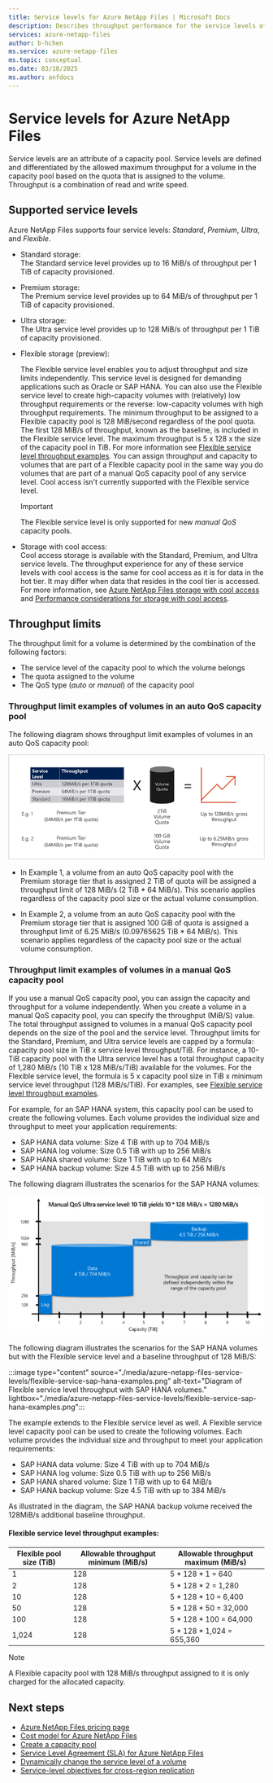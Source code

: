 ```yaml
---
title: Service levels for Azure NetApp Files | Microsoft Docs
description: Describes throughput performance for the service levels of Azure NetApp Files.
services: azure-netapp-files
author: b-hchen
ms.service: azure-netapp-files
ms.topic: conceptual
ms.date: 03/18/2025
ms.author: anfdocs
---
```

# Service levels for Azure NetApp Files

Service levels are an attribute of a capacity pool. Service levels are defined and differentiated by the allowed maximum throughput for a volume in the capacity pool based on the quota that is assigned to the volume. Throughput is a combination of read and write speed. 

## Supported service levels

Azure NetApp Files supports four service levels: *Standard*, *Premium*, *Ultra*, and *Flexible*.   

* <a name="Standard"></a>Standard storage:   
    The Standard service level provides up to 16 MiB/s of throughput per 1 TiB of capacity provisioned.   

* <a name="Premium"></a>Premium storage:   
    The Premium service level provides up to 64 MiB/s of throughput per 1 TiB of capacity provisioned. 

* <a name="Ultra"></a>Ultra storage:   
    The Ultra service level provides up to 128 MiB/s of throughput per 1 TiB of capacity provisioned. 

* <a name="Flexible"></a>Flexible storage (preview):

    The Flexible service level enables you to adjust throughput and size limits independently. This service level is designed for demanding applications such as Oracle or SAP HANA. You can also use the Flexible service level to create high-capacity volumes with (relatively) low throughput requirements or the reverse: low-capacity volumes with high throughput requirements. The minimum throughput to be assigned to a Flexible capacity pool is 128 MiB/second regardless of the pool quota. The first 128 MiB/s of throughput, known as the baseline, is included in the Flexible service level. The maximum throughput is 5 x 128 x the size of the capacity pool in TiB. For more information see [Flexible service level throughput examples](#flexible-examples). You can assign throughput and capacity to volumes that are part of a Flexible capacity pool in the same way you do volumes that are part of a manual QoS capacity pool of any service level. Cool access isn't currently supported with the Flexible service level. 

    >[!IMPORTANT]
    >The Flexible service level is only supported for new _manual QoS_ capacity pools.

* Storage with cool access:      
    Cool access storage is available with the Standard, Premium, and Ultra service levels. The throughput experience for any of these service levels with cool access is the same for cool access as it is for data in the hot tier. It may differ when data that resides in the cool tier is accessed. For more information, see [Azure NetApp Files storage with cool access](cool-access-introduction.md) and [Performance considerations for storage with cool access](performance-considerations-cool-access.md). 

## Throughput limits

The throughput limit for a volume is determined by the combination of the following factors:
* The service level of the capacity pool to which the volume belongs
* The quota assigned to the volume  
* The QoS type (*auto* or *manual*) of the capacity pool  

### Throughput limit examples of volumes in an auto QoS capacity pool

The following diagram shows throughput limit examples of volumes in an auto QoS capacity pool:

![Service level illustration](./media/azure-netapp-files-service-levels/azure-netapp-files-service-levels.png)

* In Example 1, a volume from an auto QoS capacity pool with the Premium storage tier that is assigned 2 TiB of quota will be assigned a throughput limit of 128 MiB/s (2 TiB * 64 MiB/s). This scenario applies regardless of the capacity pool size or the actual volume consumption.

* In Example 2, a volume from an auto QoS capacity pool with the Premium storage tier that is assigned 100 GiB of quota is assigned a throughput limit of 6.25 MiB/s (0.09765625 TiB * 64 MiB/s). This scenario applies regardless of the capacity pool size or the actual volume consumption.

### Throughput limit examples of volumes in a manual QoS capacity pool 

If you use a manual QoS capacity pool, you can assign the capacity and throughput for a volume independently. When you create a volume in a manual QoS capacity pool, you can specify the throughput (MiB/S) value. The total throughput assigned to volumes in a manual QoS capacity pool depends on the size of the pool and the service level. Throughput limits for the Standard, Premium, and Ultra service levels are capped by a formula: capacity pool size in TiB x service level throughput/TiB. For instance, a 10-TiB capacity pool with the Ultra service level has a total throughput capacity of 1,280 MiB/s (10 TiB x 128 MiB/s/TiB) available for the volumes. For the Flexible service level, the formula is 5 x capacity pool size in TiB x minimum service level throughput (128 MiB/s/TiB). For examples, see [Flexible service level throughput examples](#flexible-examples). 

For example, for an SAP HANA system, this capacity pool can be used to create the following volumes. Each volume provides the individual size and throughput to meet your application requirements:

* SAP HANA data volume: Size 4 TiB with up to 704 MiB/s
* SAP HANA log volume: Size 0.5 TiB with up to 256 MiB/s
* SAP HANA shared volume: Size 1 TiB with up to 64 MiB/s
* SAP HANA backup volume: Size 4.5 TiB with up to 256 MiB/s

The following diagram illustrates the scenarios for the SAP HANA volumes:

![QoS SAP HANA volume scenarios](./media/azure-netapp-files-service-levels/qos-sap-hana-volume-scenarios.png) 

The following diagram illustrates the scenarios for the SAP HANA volumes but with the Flexible service level and a baseline throughput of 128 MiB/S:

:::image type="content" source="./media/azure-netapp-files-service-levels/flexible-service-sap-hana-examples.png" alt-text="Diagram of Flexible service level throughput with SAP HANA volumes." lightbox="./media/azure-netapp-files-service-levels/flexible-service-sap-hana-examples.png":::

The example extends to the Flexible service level as well. A Flexible service level capacity pool can be used to create the following volumes. Each volume provides the individual size and throughput to meet your application requirements:

- SAP HANA data volume: Size 4 TiB with up to 704 MiB/s
- SAP HANA log volume: Size 0.5 TiB with up to 256 MiB/s
- SAP HANA shared volume: Size 1 TiB with up to 64 MiB/s
- SAP HANA backup volume: Size 4.5 TiB with up to 384 MiB/s

As illustrated in the diagram, the SAP HANA backup volume received the 128MiB/s additional baseline throughput.
 
#### <a name="flexible-examples">Flexible service level throughput examples:</a>

| Flexible pool size (TiB) | Allowable throughput minimum (MiB/s) | Allowable throughput maximum (MiB/s) |
| - | - | -- |
| 1 | 128 | 5 * 128 * 1 = 640 |
| 2 | 128 | 5 * 128 * 2 = 1,280 |
| 10 | 128 | 5 * 128 * 10 = 6,400 |
| 50 | 128 | 5 * 128 * 50 = 32,000 |
| 100 | 128 | 5 * 128 * 100 = 64,000 |
| 1,024 | 128 | 5 * 128 * 1,024 = 655,360 |

>[!NOTE]
>A Flexible capacity pool with 128 MiB/s throughput assigned to it is only charged for the allocated capacity.

## Next steps

- [Azure NetApp Files pricing page](https://azure.microsoft.com/pricing/details/storage/netapp/)
- [Cost model for Azure NetApp Files](azure-netapp-files-cost-model.md) 
- [Create a capacity pool](azure-netapp-files-set-up-capacity-pool.md)
- [Service Level Agreement (SLA) for Azure NetApp Files](https://azure.microsoft.com/support/legal/sla/netapp/)
- [Dynamically change the service level of a volume](dynamic-change-volume-service-level.md) 
- [Service-level objectives for cross-region replication](cross-region-replication-introduction.md#service-level-objectives)
